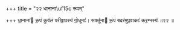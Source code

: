+++
title = "२२ धानाना\uf15c रूपम्"

+++
धा॒नाना॑ रू॒पं कुव॑लं परीवा॒पस्य॑ गो॒धूमाः॑। सक्तू॑ना रू॒पं बदर॑मुप॒वाकाः॑ कर॒म्भस्य॑ ॥२२ ॥